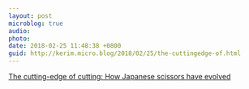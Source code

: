 ```yaml
---
layout: post
microblog: true
audio: 
photo: 
date: 2018-02-25 11:48:38 +0800
guid: http://kerim.micro.blog/2018/02/25/the-cuttingedge-of.html
---
```

[The cutting-edge of cutting: How Japanese scissors have evolved](https://asia.nikkei.com/Life-Arts/Life/The-cutting-edge-of-cutting-How-Japanese-scissors-have-evolved)
